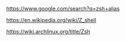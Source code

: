 https://www.google.com/search?q=zsh+alias

https://en.wikipedia.org/wiki/Z_shell

https://wiki.archlinux.org/title/Zsh
